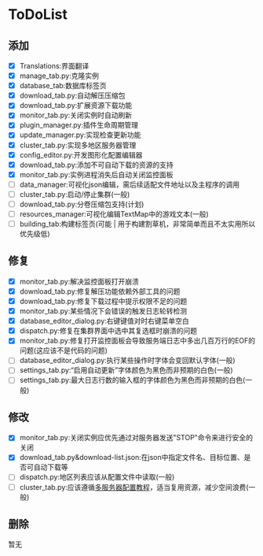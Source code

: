 # ToDoList

## 添加

- [X] Translations:界面翻译
- [x] manage_tab.py:克隆实例
- [x] database_tab:数据库标签页
- [x] download_tab.py:自动解压压缩包
- [x] download_tab.py:扩展资源下载功能
- [x] monitor_tab.py:关闭实例时自动刷新
- [x] plugin_manager.py:插件生命周期管理
- [x] update_manager.py:实现检查更新功能
- [x] cluster_tab.py:实现多地区服务器管理
- [x] config_editor.py:开发图形化配置编辑器
- [x] download_tab.py:添加不可自动下载的资源的支持
- [x] monitor_tab.py:实例进程消失后自动关闭监控面板
- [ ] data_manager:可视化json编辑，需后续适配文件地址以及主程序的调用
- [ ] cluster_tab.py:启动/停止集群(一般)
- [ ] download_tab.py:分卷压缩包支持(计划)
- [ ] resources_manager:可视化编辑TextMap中的游戏文本(一般)
- [ ] building_tab:构建标签页(可能 | 用于构建割草机，非常简单而且不太实用所以优先级低)

## 修复

- [x] monitor_tab.py:解决监控面板打开崩溃
- [x] download_tab.py:修复解压功能依赖外部工具的问题
- [x] download_tab.py:修复下载过程中提示权限不足的问题
- [x] monitor_tab.py:某些情况下会错误的触发日志轮转检测
- [x] database_editor_dialog.py:右键键值对时右键菜单空白
- [x] dispatch.py:修复在集群界面中选中其复选框时崩溃的问题
- [x] monitor_tab.py:修复打开监控面板会导致服务端日志中多出几百万行的EOF的问题(这应该不是代码的问题)
- [ ] database_editor_dialog.py:执行某些操作时字体会变回默认字体(一般)
- [ ] settings_tab.py:“启用自动更新”字体颜色为黑色而非预期的白色(一般)
- [ ] settings_tab.py:最大日志行数的输入框的字体颜色为黑色而非预期的白色(一般)

## 修改

- [x] monitor_tab.py:关闭实例应优先通过对服务器发送"STOP"命令来进行安全的关闭
- [x] download_tab.py&download-list.json:在json中指定文件名、目标位置、是否可自动下载等
- [ ] dispatch.py:地区列表应该从配置文件中读取(一般)
- [ ] cluster_tab.py:应该遵循[多服务器配置教程](https://www.bilibili.com/video/BV1L5CXY4Eaj)，适当复用资源，减少空间浪费(一般)

## 删除

暂无
